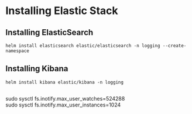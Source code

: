 # Installing Elastic Stack

## Installing ElasticSearch
`helm install elasticsearch elastic/elasticsearch -n logging --create-namespace`

## Installing Kibana
`helm install kibana elastic/kibana -n logging`



##
sudo sysctl fs.inotify.max_user_watches=524288                   
sudo sysctl fs.inotify.max_user_instances=1024
